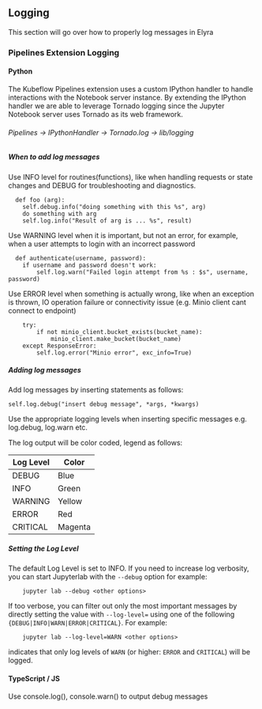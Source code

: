 <!--
{% comment %}
Copyright 2018-2021 Elyra Authors

Licensed under the Apache License, Version 2.0 (the "License");
you may not use this file except in compliance with the License.
You may obtain a copy of the License at

http://www.apache.org/licenses/LICENSE-2.0

Unless required by applicable law or agreed to in writing, software
distributed under the License is distributed on an "AS IS" BASIS,
WITHOUT WARRANTIES OR CONDITIONS OF ANY KIND, either express or implied.
See the License for the specific language governing permissions and
limitations under the License.
{% endcomment %}
-->
## Logging

This section will go over how to properly log messages in Elyra

### Pipelines Extension Logging

#### Python 
The Kubeflow Pipelines extension uses a custom IPython handler to handle interactions with 
the Notebook server instance. By extending the IPython handler we are able to leverage Tornado logging 
since the Jupyter Notebook server uses Tornado as its web framework. <p>
 
###### Pipelines -> IPythonHandler -> Tornado.log -> lib/logging <p>

##### When to add log messages
Use INFO level for routines(functions), like when handling requests or state changes and DEBUG for troubleshooting and diagnostics.<p>
```
  def foo (arg):
    self.debug.info("doing something with this %s", arg)
    do something with arg
    self.log.info("Result of arg is ... %s", result)
```    
Use WARNING level when it is important, but not an error, for example, when a user attempts to login with an incorrect password<p>
```
  def authenticate(username, password):
    if username and password doesn't work:
        self.log.warn("Failed login attempt from %s : $s", username, password)
```     
Use ERROR level when something is actually wrong, like when an exception is thrown, IO operation failure or connectivity 
issue (e.g. Minio client cant connect to endpoint)<p>
``` 
    try:
        if not minio_client.bucket_exists(bucket_name):
            minio_client.make_bucket(bucket_name)
    except ResponseError:
        self.log.error("Minio error", exc_info=True)
```
##### Adding log messages
Add log messages by inserting statements as follows:<p>
`self.log.debug("insert debug message", *args, *kwargs)`<p>
Use the appropriate logging levels when inserting specific messages e.g. log.debug, log.warn etc. <p>

The log output will be color coded, legend as follows:

| Log Level | Color | 
|-----------|-------|
| DEBUG     | Blue  | 
| INFO      | Green |
| WARNING   | Yellow |
| ERROR     | Red   |
| CRITICAL  | Magenta |

##### Setting the Log Level
The default Log Level is set to INFO. If you need to increase log verbosity, you can start Jupyterlab with 
the `--debug` option for example:  
```
    jupyter lab --debug <other options>
```
If too verbose, you can filter out only the most important messages by directly setting the value
with `--log-level=` using one of the following `{DEBUG|INFO|WARN|ERROR|CRITICAL}`.  For example:
```
    jupyter lab --log-level=WARN <other options>
```
indicates that only log levels of `WARN` (or higher: `ERROR` and `CRITICAL`) will be logged.

#### TypeScript / JS

Use console.log(), console.warn() to output debug messages


